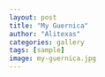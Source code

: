 ```yaml
---
layout: post
title: "My Guernica"
author: "Alitexas"
categories: gallery
tags: [sample]
image: my-guernica.jpg
---
```


